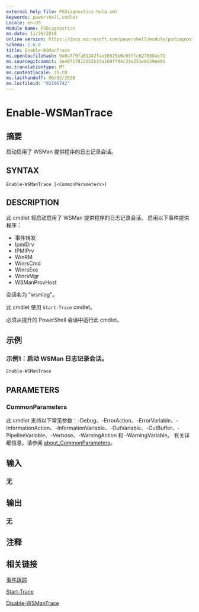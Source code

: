 ```yaml
---
external help file: PSDiagnostics-help.xml
keywords: powershell,cmdlet
Locale: en-US
Module Name: PSDiagnostics
ms.date: 11/29/2018
online version: https://docs.microsoft.com/powershell/module/psdiagnostics/enable-wsmantrace?view=powershell-7.1&WT.mc_id=ps-gethelp
schema: 2.0.0
title: Enable-WSManTrace
ms.openlocfilehash: 9a0a7f9fa81242fae10325e0c69ffc627088ae71
ms.sourcegitcommit: 2e497178126b2b33a169ff04c31e251e0b59e89b
ms.translationtype: MT
ms.contentlocale: zh-CN
ms.lasthandoff: 06/02/2020
ms.locfileid: "93196742"
---
```

# Enable-WSManTrace

## 摘要
启动启用了 WSMan 提供程序的日志记录会话。

## SYNTAX

```
Enable-WSManTrace [<CommonParameters>]
```

## DESCRIPTION
此 cmdlet 将启动启用了 WSMan 提供程序的日志记录会话。 启用以下事件提供程序：

- 事件转发
- IpmiDrv
- IPMIPrv
- WinRM
- WinrsCmd
- WinrsExe
- WinrsMgr
- WSManProvHost

会话名为 "wsmlog"。

此 cmdlet 使用 `Start-Trace` cmdlet。

必须从提升的 PowerShell 会话中运行此 cmdlet。

## 示例

### 示例1：启动 WSMan 日志记录会话。

```powershell
Enable-WSManTrace
```

## PARAMETERS

### CommonParameters

此 cmdlet 支持以下常见参数：-Debug、-ErrorAction、-ErrorVariable、-InformationAction、-InformationVariable、-OutVariable、-OutBuffer、-PipelineVariable、-Verbose、-WarningAction 和 -WarningVariable。 有关详细信息，请参阅 [about_CommonParameters](https://go.microsoft.com/fwlink/?LinkID=113216)。

## 输入

### 无

## 输出

### 无

## 注释

## 相关链接

[事件跟踪](/windows/desktop/ETW/event-tracing-portal)

[Start-Trace](start-trace.md)

[Disable-WSManTrace](Disable-WSManTrace.md)

